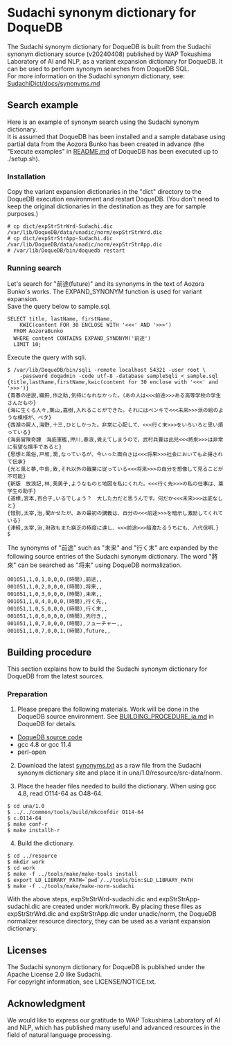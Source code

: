 # Sudachi synonym dictionary for DoqueDB

The Sudachi synonym dictionary for DoqueDB is built from the Sudachi synonym
dictionary source (v20240408) published by WAP Tokushima Laboratory of AI and NLP,
as a variant expansion dictionary for DoqueDB.
It can be used to perform synonym searches from DoqueDB SQL.  
For more information on the Sudachi synonym dictionary, see:
  [SudachiDict/docs/synonyms.md](https://github.com/WorksApplications/SudachiDict/blob/develop/docs/synonyms.md)

## Search example

Here is an example of synonym search using the Sudachi synonym dictionary.  
It is assumed that DoqueDB has been installed and a sample database using partial
data from the Aozora Bunko has been created in advance
(the "Execute examples" in [README.md](https://github.com/DoqueDB/doquedb/blob/master/README.md)
of DoqueDB has been executed up to ./setup.sh).

### Installation

Copy the variant expansion dictionaries in the "dict" directory to the DoqueDB
execution environment and restart DoqueDB. (You don't need to keep the original
dictionaries in the destination as they are for sample purposes.)

```
# cp dict/expStrStrWrd-Sudachi.dic /var/lib/DoqueDB/data/unadic/norm/expStrStrWrd.dic
# cp dict/expStrStrApp-Sudachi.dic /var/lib/DoqueDB/data/unadic/norm/expStrStrApp.dic
# /var/lib/DoqueDB/bin/doquedb restart
```

### Running search

Let's search for "前途(future)" and its synonyms in the text of Aozora Bunko's works.
The EXPAND\_SYNONYM function is used for variant expansion.  
Save the query below to sample.sql.

```
SELECT title, lastName, firstName,
    KWIC(content FOR 30 ENCLOSE WITH '<<<' AND '>>>')
  FROM AozoraBunko
  WHERE content CONTAINS EXPAND_SYNONYM('前途')
  LIMIT 10;
```

Execute the query with sqli.

```
$ /var/lib/DoqueDB/bin/sqli -remote localhost 54321 -user root \
    -password doqadmin -code utf-8 -database sampleSqli < sample.sql
{title,lastName,firstName,kwic(content for 30 enclose with '<<<' and '>>>')}
{青春の逆説,織田,作之助,気持になれなかった。（あの人は<<<前途>>>ある高等学校の学生さんだもの}
{海に生くる人々,葉山,嘉樹,入れることができた。それにはペンキで<<<未来>>>派の絵のような模様が、ベタ}
{西湖の屍人,海野,十三,ひとしかった。非常に心配して、<<<行く末>>>をいろいろと思い煩っている}
{海島冒険奇譚　海底軍艦,押川,春浪,覺えてしまうので、武村兵曹は此兒<<<將來>>>は非常に有望な撰手であると}
{思想と風俗,戸坂,潤,なっているが、今いった面白さは<<<将来>>>社会においても止揚されて伝承}
{光と風と夢,中島,敦,それ以外の職業に従っている<<<将来>>>の自分を想像して見ることが不可能}
{新版　放浪記,林,芙美子,ようなものと地図を私にくれた。<<<行く先>>>の私の仕事は、薬学生の助手}
{道標,宮本,百合子,いるでしょう？　大した力だと思うんです。何だか<<<未来>>>は底なしと}
{惜別,太宰,治,聞かせたが、あの最初の講義は、自分の<<<前途>>>を暗示し激励してくれている}
{津軽,太宰,治,財政もまた窮乏の極度に達し、<<<前途>>>暗澹たるうちにも、八代信明、}
$ 
```

The synonyms of "前途" such as "未来" and "行く末" are expanded by the following
source entries of the Sudachi synonym dictionary.
The word "將來" can be searched as "将来" using DoqueDB normalization.

```
001051,1,0,1,0,0,0,(時間),前途,,
001051,1,0,2,0,0,0,(時間),将来,,
001051,1,0,3,0,0,0,(時間),未来,,
001051,1,0,4,0,0,0,(時間),行く先,,
001051,1,0,5,0,0,0,(時間),行く末,,
001051,1,0,6,0,0,0,(時間),先行き,,
001051,1,0,7,0,0,0,(時間),フューチャー,,
001051,1,0,7,0,0,1,(時間),future,,
```

## Building procedure

This section explains how to build the Sudachi synonym dictionary for DoqueDB
from the latest sources.

### Preparation

1. Please prepare the following materials.
Work will be done in the DoqueDB source environment.
See [BUILDING\_PROCEDURE\_ja.md](https://github.com/DoqueDB/doquedb/blob/master/BUILDING_PROCEDURE_ja.md)
in DoqueDB for details.

* [DoqueDB source code](https://github.com/DoqueDB/doquedb/)
* gcc 4.8 or gcc 11.4
* perl-open

2. Download the latest
[synonyms.txt](https://github.com/WorksApplications/SudachiDict/blob/develop/src/main/text/synonyms.txt)
as a raw file from the Sudachi synonym dictionary site and place it in
una/1.0/resource/src-data/norm.

3. Place the header files needed to build the dictionary.
When using gcc 4.8, read O114-64 as O48-64.

```
$ cd una/1.0
$ ../../common/tools/build/mkconfdir O114-64
$ c.O114-64
$ make conf-r
$ make installh-r
```

4. Build the dictionary.

```
$ cd ../resource
$ mkdir work
$ cd work
$ make -f ../tools/make/make-tools install
$ export LD_LIBRARY_PATH=`pwd`/../tools/bin:$LD_LIBRARY_PATH
$ make -f ../tools/make/make-norm-sudachi
```

With the above steps, expStrStrWrd-sudachi.dic and expStrStrApp-sudachi.dic
are created under work/nwork.
By placing these files as expStrStrWrd.dic and expStrStrApp.dic under unadic/norm,
the DoqueDB normalizer resource directory, they can be used as a variant expansion
dictionary.

## Licenses

The Sudachi synonym dictionary for DoqueDB is published under
the Apache License 2.0 like Sudachi.  
For copyright information, see LICENSE/NOTICE.txt.

## Acknowledgment

We would like to express our gratitude to WAP Tokushima Laboratory of AI and NLP,
which has published many useful and advanced resources in the field of natural
language processing.
